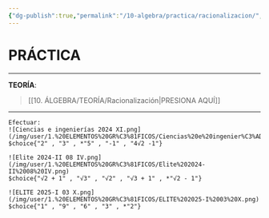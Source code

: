 ```yaml
---
{"dg-publish":true,"permalink":"/10-algebra/practica/racionalizacion/","tags":["Álgebra","Práctica"]}
---
```


# PRÁCTICA
---
**TEORÍA**:
>[[10. ÁLGEBRA/TEORÍA/Racionalización\|PRESIONA AQUÍ]]

---

```exercise
Efectuar:
![Ciencias e ingenierías 2024 XI.png](/img/user/1.%20ELEMENTOS%20GR%C3%81FICOS/Ciencias%20e%20ingenier%C3%ADas%202024%20XI.png)
$choice{"2" , "3" , *"5" , "-1" , "4√2 -1"}
```

```exercise
![Elite 2024-II 08 IV.png](/img/user/1.%20ELEMENTOS%20GR%C3%81FICOS/Elite%202024-II%2008%20IV.png)
$choice{"√2 + 1" , "√3" , "√2" , "√3 + 1" , *"√2 - 1"}
```

```exercise
![ELITE 2025-I 03 X.png](/img/user/1.%20ELEMENTOS%20GR%C3%81FICOS/ELITE%202025-I%2003%20X.png)
$choice{"1" , "9" , "6" , "3" , *"2"}
```

